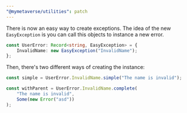 ```yaml
---
"@mymetaverse/utilities": patch
---
```


There is now an easy way to create exceptions.
The idea of the new `EasyException` is you can call this objects to instance 
a new error.

```typescript
const UserError: Record<string, EasyException> = {
    InvalidName: new EasyException("InvalidName");
};
```

Then, there's two different ways of creating the instance:

```typescript
const simple = UserError.InvalidName.simple("The name is invalid");

const withParent = UserError.InvalidName.complete(
    "The name is invalid", 
    Some(new Error("asd"))
);
```

